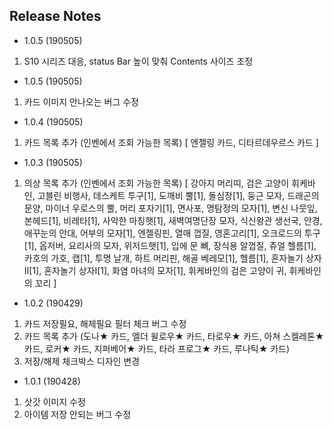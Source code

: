 ## Release Notes
- 1.0.5 (190505)
1. S10 시리즈 대응, status Bar 높이 맞춰 Contents 사이즈 조정

- 1.0.5 (190505)
1. 카드 이미지 안나오는 버그 수정

- 1.0.4 (190505)
1. 카드 목록 추가 (인벤에서 조회 가능한 목록)
  [ 엔젤링 카드, 디타르데우르스 카드 ]

- 1.0.3 (190505)
1. 의상 목록 추가 (인벤에서 조회 가능한 목록)
  [ 강아지 머리띠, 검은 고양이 휘케바인, 고블린 비행사, 데스케트 투구[1], 도깨비 뿔[1], 돌심장[1], 둥근 모자, 드래곤의 문양, 마이너 우로스의 뿔, 머리 포자기[1], 면사포, 명탐정의 모자[1], 변신 나뭇잎, 본헤드[1], 비레타[1], 사악한 마칭햇[1], 새벽여명단장 모자, 식신왕관 생선국, 안경, 애꾸눈의 안대, 어부의 모자[1], 엔젤링핀, 열매 껍질, 영혼고리[1], 오크로드의 투구[1], 옵저버, 요리사의 모자, 위저드햇[1], 입에 문 뼈, 장식용 알껍질, 쥬얼 헬름[1], 카호의 가호, 캡[1], 투명 날개, 하트 머리핀, 해골 베레모[1], 헬름[1], 혼자놀기 상자II[1], 혼자놀기 상자I[1], 화염 마녀의 모자[1], 휘케바인의 검은 고양이 귀, 휘케바인의 꼬리 ]

- 1.0.2 (190429)
1. 카드 저장필요, 해제필요 필터 체크 버그 수정
2. 카드 목록 추가
  (도나★ 카드, 엘더 윌로우★ 카드, 타로우★ 카드, 아쳐 스켈레톤★ 카드, 로커★ 카드, 지퍼베어★ 카드, 타라 프로그★ 카드, 루나틱★ 카드)
3. 저장/해제 체크박스 디자인 변경

- 1.0.1 (190428)
1. 삿갓 이미지 수정
2. 아이템 저장 안되는 버그 수정